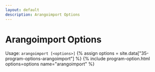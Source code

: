 ```yaml
---
layout: default
description: Arangoimport Options
---
```

Arangoimport Options
====================

Usage: `arangoimport [<options>]`
{% assign options = site.data["35-program-options-arangoimport"] %}
{% include program-option.html options=options name="arangoimport" %}
